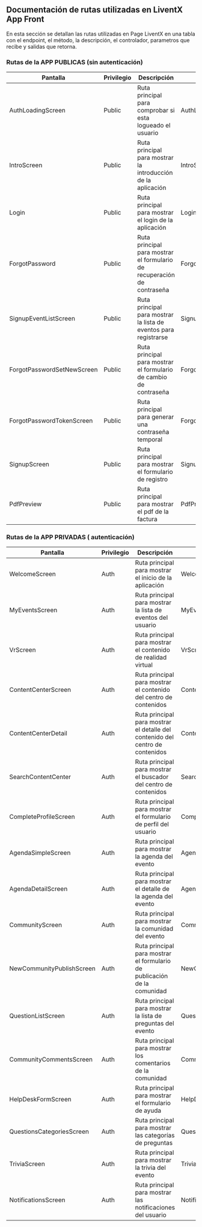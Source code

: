 ## Documentación de rutas utilizadas en LiventX App Front

En esta sección se detallan las rutas utilizadas en Page LiventX en una tabla con el endpoint, el método, la descripción, el controlador, parametros que recibe y salidas que retorna.

### Rutas de la APP PUBLICAS (sin autenticación)

| Pantalla | Privilegio | Descripción | Componente |
|----------|------------|--------|-------------|
| AuthLoadingScreen | Public | Ruta principal para comprobar si esta logueado el usuario | AuthLoadingScreen |
| IntroScreen | Public | Ruta principal para mostrar la introducción de la aplicación | IntroScreen |
| Login | Public | Ruta principal para mostrar el login de la aplicación | LoginScreen |
| ForgotPassword | Public | Ruta principal para mostrar el formulario de recuperación de contraseña | ForgotPasswordScreen |
| SignupEventListScreen | Public | Ruta principal para mostrar la lista de eventos para registrarse | SignupEventListScreen |
| ForgotPasswordSetNewScreen | Public | Ruta principal para mostrar el formulario de cambio de contraseña | ForgotPasswordSetNewScreen |
| ForgotPasswordTokenScreen | Public | Ruta principal para generar una contraseña temporal | ForgotPasswordTokenScreen |
| SignupScreen | Public | Ruta principal para mostrar el formulario de registro | SignupScreen |
| PdfPreview | Public | Ruta principal para mostrar el pdf de la factura | PdfPreview |

### Rutas de la APP PRIVADAS ( autenticación)
| Pantalla | Privilegio | Descripción | Componente |
|----------|------------|--------|-------------|
| WelcomeScreen | Auth | Ruta principal para mostrar el inicio de la aplicación | WelcomeScreen |
| MyEventsScreen | Auth | Ruta principal para mostrar la lista de eventos del usuario | MyEventsScreen |
| VrScreen | Auth | Ruta principal para mostrar el contenido de realidad virtual | VrScreen |
| ContentCenterScreen | Auth | Ruta principal para mostrar el contenido del centro de contenidos | ContentCenterScreen |
| ContentCenterDetail | Auth | Ruta principal para mostrar el detalle del contenido del centro de contenidos | ContentCenterDetailScreen |
| SearchContentCenter | Auth | Ruta principal para mostrar el buscador del centro de contenidos | SearchContentCenterScreen |
| CompleteProfileScreen | Auth | Ruta principal para mostrar el formulario de perfil del usuario | CompleteProfileScreen |
| AgendaSimpleScreen | Auth | Ruta principal para mostrar la agenda del evento | AgendaSimpleScreen |
|  AgendaDetailScreen | Auth | Ruta principal para mostrar el detalle de la agenda del evento | AgendaDetailScreen |
| CommunityScreen | Auth | Ruta principal para mostrar la comunidad del evento | CommunityScreen |
| NewCommunityPublishScreen | Auth | Ruta principal para mostrar el formulario de publicación de la comunidad | NewCommunityPublishScreen |
| QuestionListScreen | Auth | Ruta principal para mostrar la lista de preguntas del evento | QuestionListScreen |
| CommunityCommentsScreen | Auth | Ruta principal para mostrar los comentarios de la comunidad | CommunityCommentsScreen |
| HelpDeskFormScreen | Auth | Ruta principal para mostrar el formulario de ayuda | HelpDeskFormScreen |
| QuestionsCategoriesScreen | Auth | Ruta principal para mostrar las categorías de preguntas | QuestionsCategoriesScreen |
| TriviaScreen | Auth | Ruta principal para mostrar la trivia del evento | TriviaScreen |
| NotificationsScreen | Auth | Ruta principal para mostrar las notificaciones del usuario | NotificationsScreen |